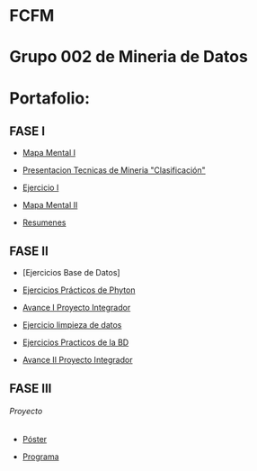 # FCFM 
# Grupo 002 de Mineria de Datos
# Portafolio:

## FASE I

* [Mapa Mental I](https://github.com/DaniMonsh/Mineria_Datos/blob/master/MapaMental_1_1563836.pdf)

* [Presentacion Tecnicas de Mineria "Clasificación"](https://github.com/kevingonzalez1805425/Mineria-de-Datos-02/blob/master/Presentacion_Clasificacion__02.pdf)

* [Ejercicio I](https://github.com/kevingonzalez1805425/Mineria-de-Datos-02/blob/master/Ejercicios_1.pdf)

* [Mapa Mental II]()

* [Resumenes]()

## FASE II

* [Ejercicios Base de Datos]

* [Ejercicios Prácticos de Phyton]()

* [Avance I Proyecto Integrador](https://github.com/FernandoGonzalezC/MineriadeDatos/blob/master/Avance1-PIA_Equipo11_002.pdf)

* [Ejercicio limpieza de datos]()

* [Ejercicios Practicos de la BD](https://github.com/FernandoGonzalezC/MineriadeDatos/blob/master/EjerciciosPythonMineriadeDatos_Equipo11_002.ipynb)

* [Avance II Proyecto Integrador](https://github.com/AlfonLLM/Mineria_de_Datos/blob/master/AvancePIA_II_Gpo002_Equipo11.ipynb)

## FASE III

###### Proyecto

* [Póster](https://github.com/AlfonLLM/Mineria_de_Datos/blob/master/PosterPIA_Miner%C3%ADa_Datos_Equipo11.pdf)

* [Programa](https://github.com/AlfonLLM/Mineria_de_Datos/blob/master/ClasificacionHongos_PIA_MineriaDatos.ipynb)
